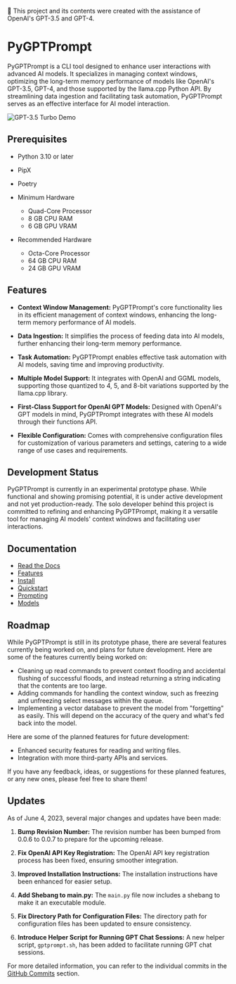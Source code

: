 📝 This project and its contents were created with the assistance of OpenAI's
GPT-3.5 and GPT-4.

# PyGPTPrompt

PyGPTPrompt is a CLI tool designed to enhance user interactions with advanced AI
models. It specializes in managing context windows, optimizing the long-term
memory performance of models like OpenAI's GPT-3.5, GPT-4, and those supported
by the llama.cpp Python API. By streamlining data ingestion and facilitating
task automation, PyGPTPrompt serves as an effective interface for AI model
interaction.

![GPT-3.5 Turbo Demo](docs/assets/gpt-3.5-turbo.gif)

## Prerequisites

- Python 3.10 or later
- PipX
- Poetry

- Minimum Hardware
  - Quad-Core Processor 
  - 8 GB CPU RAM
  - 6 GB GPU VRAM

- Recommended Hardware
  - Octa-Core Processor
  - 64 GB CPU RAM
  - 24 GB GPU VRAM

## Features

- **Context Window Management:** PyGPTPrompt's core functionality lies in its
  efficient management of context windows, enhancing the long-term memory
  performance of AI models.

- **Data Ingestion:** It simplifies the process of feeding data into AI models,
  further enhancing their long-term memory performance.

- **Task Automation:** PyGPTPrompt enables effective task automation with AI
  models, saving time and improving productivity.

- **Multiple Model Support:** It integrates with OpenAI and GGML models,
  supporting those quantized to 4, 5, and 8-bit variations supported by the
  llama.cpp library.

- **First-Class Support for OpenAI GPT Models:** Designed with OpenAI's GPT
  models in mind, PyGPTPrompt integrates with these AI models through their
  functions API.

- **Flexible Configuration:** Comes with comprehensive configuration files for
  customization of various parameters and settings, catering to a wide range of
  use cases and requirements.

## Development Status

PyGPTPrompt is currently in an experimental prototype phase. While functional
and showing promising potential, it is under active development and not yet
production-ready. The solo developer behind this project is committed to
refining and enhancing PyGPTPrompt, making it a versatile tool for managing AI
models' context windows and facilitating user interactions.

## Documentation

- [Read the Docs](docs/)
- [Features](docs/features.md)
- [Install](docs/install/)
- [Quickstart](docs/quickstart.md)
- [Prompting](docs/prompting/)
- [Models](docs/models/)

## Roadmap

While PyGPTPrompt is still in its prototype phase, there are several features
currently being worked on, and plans for future development. Here are some of
the features currently being worked on:

- Cleaning up read commands to prevent context flooding and accidental flushing
  of successful floods, and instead returning a string indicating that the
  contents are too large.
- Adding commands for handling the context window, such as freezing and
  unfreezing select messages within the queue.
- Implementing a vector database to prevent the model from "forgetting" as
  easily. This will depend on the accuracy of the query and what's fed back into
  the model.

Here are some of the planned features for future development:

- Enhanced security features for reading and writing files.
- Integration with more third-party APIs and services.

If you have any feedback, ideas, or suggestions for these planned features, or
any new ones, please feel free to share them!

## Updates

As of June 4, 2023, several major changes and updates have been made:

1. **Bump Revision Number:** The revision number has been bumped from 0.0.6 to
   0.0.7 to prepare for the upcoming release.

2. **Fix OpenAI API Key Registration:** The OpenAI API key registration process
   has been fixed, ensuring smoother integration.

3. **Improved Installation Instructions:** The installation instructions have
   been enhanced for easier setup.

4. **Add Shebang to main.py:** The `main.py` file now includes a shebang to make
   it an executable module.

5. **Fix Directory Path for Configuration Files:** The directory path for
   configuration files has been updated to ensure consistency.

6. **Introduce Helper Script for Running GPT Chat Sessions:** A new helper
   script, `gptprompt.sh`, has been added to facilitate running GPT chat
   sessions.

For more detailed information, you can refer to the individual commits in the
[GitHub Commits](https://github.com/teleprint-me/py.gpt.prompt/commits/main)
section.
